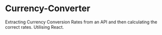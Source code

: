 # Currency-Converter
Extracting Currency Conversion Rates from an API and then calculating the correct rates. Utilising React.
